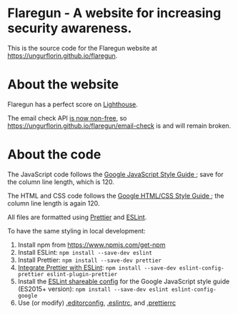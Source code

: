 # Flaregun - A website for increasing security awareness.

This is the source code for the Flaregun website at https://ungurflorin.github.io/flaregun.

# About the website

Flaregun has a perfect score on [Lighthouse](https://developers.google.com/web/tools/lighthouse).

The email check API [is now non-free](https://web.archive.org/web/20200708021002/https://www.troyhunt.com/authentication-and-the-have-i-been-pwned-api/), so https://ungurflorin.github.io/flaregun/email-check is and will remain broken.

# About the code

The JavaScript code follows the [Google JavaScript Style Guide
](https://web.archive.org/web/20200707211921/https://google.github.io/styleguide/jsguide.html); save for the column line length, which is 120.

The HTML and CSS code follows the [Google HTML/CSS Style Guide
](https://web.archive.org/web/20200626172027/https://google.github.io/styleguide/htmlcssguide.html); the column line length is again 120.

All files are formatted using [Prettier](https://github.com/prettier/prettier-vscode) and [ESLint](https://github.com/eslint/eslint).

To have the same styling in local development:

1. Install npm from https://www.npmjs.com/get-npm
2. Install ESLint: `npm install --save-dev eslint`
3. Install Prettier: `npm install --save-dev prettier`
4. [Integrate Prettier with ESLint](https://web.archive.org/web/20200523074325/https://prettier.io/docs/en/integrating-with-linters.html): `npm install --save-dev eslint-config-prettier eslint-plugin-prettier`
5. Install the [ESLint shareable config](https://github.com/google/eslint-config-google) for the Google JavaScript style guide (ES2015+ version): `npm install --save-dev eslint eslint-config-google`
6. Use (or modify) [.editorconfig](.editorconfig), [.eslintrc](.eslintrc), and [.prettierrc](.prettierrc)